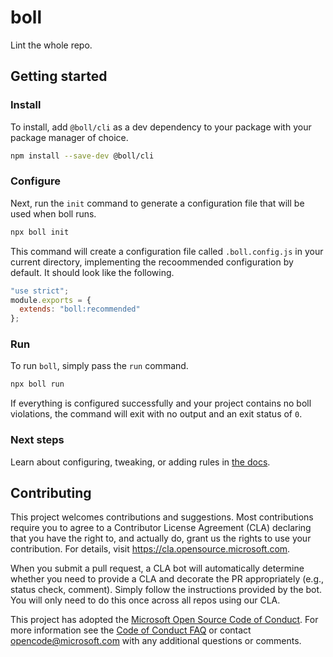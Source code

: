 # boll

Lint the whole repo.

## Getting started

### Install

To install, add `@boll/cli` as a dev dependency to your package with
your package manager of choice.

```sh
npm install --save-dev @boll/cli
```

### Configure

Next, run the `init` command to generate a configuration file that
will be used when boll runs.

```sh
npx boll init
```

This command will create a configuration file called `.boll.config.js`
in your current directory, implementing the recoommended configuration
by default. It should look like the following.

```js
"use strict";
module.exports = {
  extends: "boll:recommended"
};
```

### Run

To run `boll`, simply pass the `run` command.

```sh
npx boll run
```

If everything is configured successfully and your project contains no
boll violations, the command will exit with no output and an exit
status of `0`.

### Next steps

Learn about configuring, tweaking, or adding rules in [the docs](https://microsoft.github.io/boll/).

## Contributing

This project welcomes contributions and suggestions.  Most contributions require you to agree to a
Contributor License Agreement (CLA) declaring that you have the right to, and actually do, grant us
the rights to use your contribution. For details, visit https://cla.opensource.microsoft.com.

When you submit a pull request, a CLA bot will automatically determine whether you need to provide
a CLA and decorate the PR appropriately (e.g., status check, comment). Simply follow the instructions
provided by the bot. You will only need to do this once across all repos using our CLA.

This project has adopted the [Microsoft Open Source Code of Conduct](https://opensource.microsoft.com/codeofconduct/).
For more information see the [Code of Conduct FAQ](https://opensource.microsoft.com/codeofconduct/faq/) or
contact [opencode@microsoft.com](mailto:opencode@microsoft.com) with any additional questions or comments.
